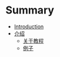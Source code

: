 # Summary

* [Introduction](README.md)
* [介绍](introduction.md)
  * [关于教程](about-this-guide.md)
  * [例子](example.md)

